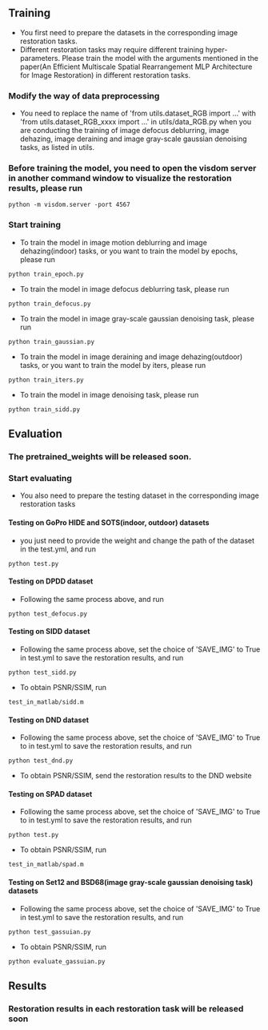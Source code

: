 ## Training
- You first need to prepare the datasets in the corresponding image restoration tasks.
- Different restoration tasks may require different training hyper-parameters. Please train the model with the arguments mentioned in the paper(An Efficient Multiscale Spatial Rearrangement MLP Architecture for Image Restoration) in different restoration tasks.

### Modify the way of data preprocessing
- You need to replace the name of 'from utils.dataset_RGB import ...' with 'from utils.dataset_RGB_xxxx import ...' in utils/data_RGB.py when you are conducting the training of image defocus deblurring, image dehazing, image deraining and image gray-scale gaussian denoising tasks, as listed in utils.

### Before training the model, you need to open the visdom server in another command window to visualize the restoration results, please run
```
python -m visdom.server -port 4567
```

### Start training
- To train the model in image motion deblurring and image dehazing(indoor) tasks, or you want to train the model by epochs, please run 
```
python train_epoch.py
```
- To train the model in image defocus deblurring task, please run
```
python train_defocus.py
```
- To train the model in image gray-scale gaussian denoising task, please run 
```
python train_gaussian.py
```
- To train the model in image deraining and image dehazing(outdoor) tasks, or you want to train the model by iters, please run 
```
python train_iters.py
```
- To train the model in image denoising task, please run 
```
python train_sidd.py
```

## Evaluation

### The pretrained_weights will be released soon.

### Start evaluating
- You also need to prepare the testing dataset in the corresponding image restoration tasks
#### Testing on GoPro HIDE and SOTS(indoor, outdoor) datasets
- you just need to provide the weight and change the path of the dataset in the test.yml, and run
```
python test.py
```

#### Testing on DPDD dataset
- Following the same process above, and run
```
python test_defocus.py 
```

#### Testing on SIDD dataset
- Following the same process above, set the choice of 'SAVE_IMG' to True in test.yml to save the restoration results, and run
```
python test_sidd.py 
```
- To obtain PSNR/SSIM, run
```
test_in_matlab/sidd.m
```

#### Testing on DND dataset
- Following the same process above, set the choice of 'SAVE_IMG' to True to in test.yml to save the restoration results, and run
```
python test_dnd.py 
```
- To obtain PSNR/SSIM, send the restoration results to the DND website

#### Testing on SPAD dataset
- Following the same process above, set the choice of 'SAVE_IMG' to True to in test.yml to save the restoration results, and run
```
python test.py 
```
- To obtain PSNR/SSIM, run
```
test_in_matlab/spad.m
```

#### Testing on Set12 and BSD68(image gray-scale gaussian denoising task) datasets
- Following the same process above, set the choice of 'SAVE_IMG' to True in test.yml to save the restoration results, and run
```
python test_gassuian.py 
```
- To obtain PSNR/SSIM, run 
```
python evaluate_gassuian.py
```

## Results 
### Restoration results in each restoration task will be released soon 
